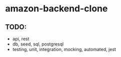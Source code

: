 # amazon-backend-clone

## TODO:

- api, rest
- db, seed, sql, postgresql
- testing, unit, integration, mocking, automated, jest
